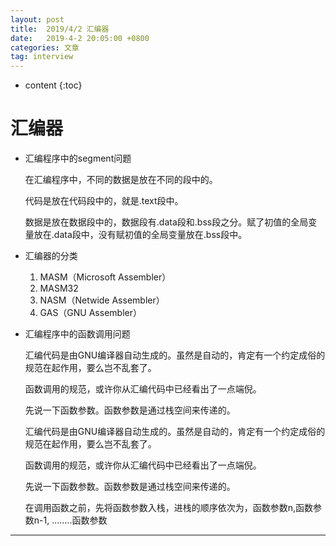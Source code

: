 ```yaml
---
layout: post
title:  2019/4/2 汇编器
date:   2019-4-2 20:05:00 +0800
categories: 文章
tag: interview
---
```


* content
{:toc}
# 汇编器

- 汇编程序中的segment问题

  在汇编程序中，不同的数据是放在不同的段中的。

  代码是放在代码段中的，就是.text段中。

  数据是放在数据段中的，数据段有.data段和.bss段之分。赋了初值的全局变量放在.data段中，没有赋初值的全局变量放在.bss段中。

- 汇编器的分类

  1. MASM（Microsoft Assembler）
  2. MASM32
  3. NASM（Netwide Assembler）
  4. GAS（GNU Assembler）

- 汇编程序中的函数调用问题

  汇编代码是由GNU编译器自动生成的。虽然是自动的，肯定有一个约定成俗的规范在起作用，要么岂不乱套了。

  函数调用的规范，或许你从汇编代码中已经看出了一点端倪。

  先说一下函数参数。函数参数是通过栈空间来传递的。

  汇编代码是由GNU编译器自动生成的。虽然是自动的，肯定有一个约定成俗的规范在起作用，要么岂不乱套了。

  函数调用的规范，或许你从汇编代码中已经看出了一点端倪。

  先说一下函数参数。函数参数是通过栈空间来传递的。

  在调用函数之前，先将函数参数入栈，进栈的顺序依次为，函数参数n,函数参数n-1, ........函数参数

---------------------
